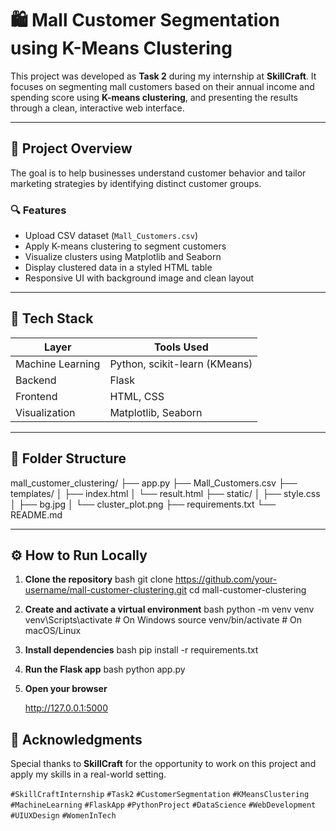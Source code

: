 # 🛍 Mall Customer Segmentation using K-Means Clustering

This project was developed as **Task 2** during my internship at **SkillCraft**. It focuses on segmenting mall customers based on their annual income and spending score using **K-means clustering**, and presenting the results through a clean, interactive web interface.

---

## 🚀 Project Overview

The goal is to help businesses understand customer behavior and tailor marketing strategies by identifying distinct customer groups.

### 🔍 Features
- Upload CSV dataset (`Mall_Customers.csv`)
- Apply K-means clustering to segment customers
- Visualize clusters using Matplotlib and Seaborn
- Display clustered data in a styled HTML table
- Responsive UI with background image and clean layout

---

## 🧰 Tech Stack

| Layer        | Tools Used                          |
|--------------|-------------------------------------|
| Machine Learning | Python, scikit-learn (KMeans)     |
| Backend      | Flask                               |
| Frontend     | HTML, CSS                           |
| Visualization| Matplotlib, Seaborn                 |

---

## 📁 Folder Structure


mall_customer_clustering/
├── app.py
├── Mall_Customers.csv
├── templates/
│   ├── index.html
│   └── result.html
├── static/
│   ├── style.css
│   ├── bg.jpg
│   └── cluster_plot.png
├── requirements.txt
└── README.md


---

## ⚙ How to Run Locally

1. **Clone the repository**
   bash
   git clone https://github.com/your-username/mall-customer-clustering.git
   cd mall-customer-clustering
   

2. **Create and activate a virtual environment**
   bash
   python -m venv venv
   venv\Scripts\activate   # On Windows
   source venv/bin/activate  # On macOS/Linux
   

3. **Install dependencies**
   bash
   pip install -r requirements.txt
   

4. **Run the Flask app**
   bash
   python app.py
   

5. **Open your browser**
   
   http://127.0.0.1:5000

## 🙌 Acknowledgments

Special thanks to **SkillCraft** for the opportunity to work on this project and apply my skills in a real-world setting.


`#SkillCraftInternship` `#Task2` `#CustomerSegmentation` `#KMeansClustering` `#MachineLearning` `#FlaskApp` `#PythonProject` `#DataScience` `#WebDevelopment` `#UIUXDesign` `#WomenInTech`

